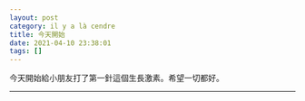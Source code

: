 ```yaml
---
layout: post
category: il y a là cendre
title: 今天開始
date: 2021-04-10 23:38:01
tags: []
---
```


今天開始給小朋友打了第一針這個生長激素。希望一切都好。





-------





